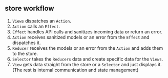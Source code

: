 ## store workflow

1. `Views` dispatches an `Action`.
1. `Action` calls an `Effect`.
1. `Effect` handles API calls and sanitizes incoming data or return an error.
1. `Action` receives sanitized models or an error from the `Effect` and dispatches it.
1. `Reducer` receives the models or an error from the `Action` and adds them to the store.
1. `Selector` takes the `Reducers` data and create specific data for the `Views`.
1. `View` gets data straight from the store or a `Selector` and just displays it. (The rest is internal communication and state management)
